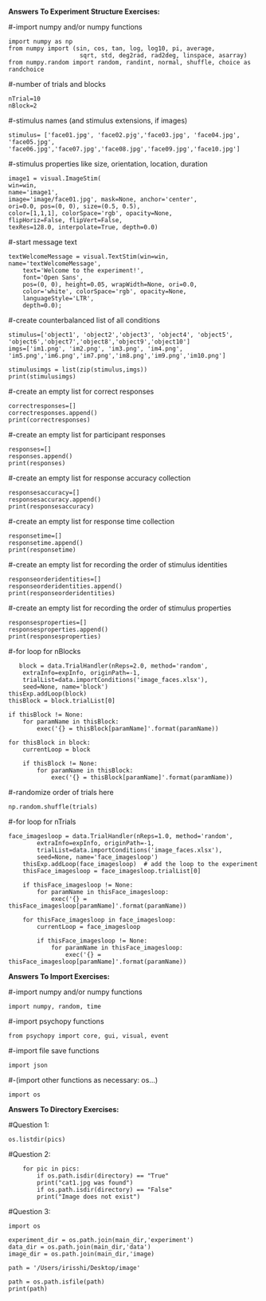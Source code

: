 **Answers To Experiment Structure Exercises:**

#-import numpy and/or numpy functions 

    import numpy as np 
    from numpy import (sin, cos, tan, log, log10, pi, average,
                        sqrt, std, deg2rad, rad2deg, linspace, asarray)
    from numpy.random import random, randint, normal, shuffle, choice as randchoice

#-number of trials and blocks

    nTrial=10
    nBlock=2
       
#-stimulus names (and stimulus extensions, if images)

    stimulus= ['face01.jpg', 'face02.pjg','face03.jpg', 'face04.jpg', 'face05.jpg', 'face06.jpg','face07.jpg','face08.jpg','face09.jpg','face10.jpg']

#-stimulus properties like size, orientation, location, duration

    image1 = visual.ImageStim(
    win=win,
    name='image1', 
    image='image/face01.jpg', mask=None, anchor='center',
    ori=0.0, pos=(0, 0), size=(0.5, 0.5),
    color=[1,1,1], colorSpace='rgb', opacity=None,
    flipHoriz=False, flipVert=False,
    texRes=128.0, interpolate=True, depth=0.0)

#-start message text

    textWelcomeMessage = visual.TextStim(win=win, name='textWelcomeMessage',
        text='Welcome to the experiment!',
        font='Open Sans',
        pos=(0, 0), height=0.05, wrapWidth=None, ori=0.0, 
        color='white', colorSpace='rgb', opacity=None, 
        languageStyle='LTR',
        depth=0.0);
        
#-create counterbalanced list of all conditions

    stimulus=['object1', 'object2','object3', 'object4', 'object5', 'object6','object7','object8','object9','object10']
    imgs=['im1.png', 'im2.png', 'im3.png', 'im4.png', 'im5.png','im6.png','im7.png','im8.png','im9.png','im10.png']

    stimulusimgs = list(zip(stimulus,imgs))
    print(stimulusimgs)
    
#-create an empty list for correct responses

    correctresponses=[]
    correctresponses.append()
    print(correctresponses)

#-create an empty list for participant responses

    responses=[]
    responses.append()
    print(responses)

#-create an empty list for response accuracy collection

    responsesaccuracy=[]
    responsesaccuracy.append()
    print(responsesaccuracy)

#-create an empty list for response time collection

    responsetime=[]
    responsetime.append()
    print(responsetime)

#-create an empty list for recording the order of stimulus identities

    responseorderidentities=[]
    responseorderidentities.append()
    print(responseorderidentities)

#-create an empty list for recording the order of stimulus properties

    responsesproperties=[]
    responsesproperties.append()
    print(responsesproperties)

#-for loop for nBlocks
    
       block = data.TrialHandler(nReps=2.0, method='random', 
        extraInfo=expInfo, originPath=-1,
        trialList=data.importConditions('image_faces.xlsx'),
        seed=None, name='block')
    thisExp.addLoop(block)  
    thisBlock = block.trialList[0] 

    if thisBlock != None:
        for paramName in thisBlock:
            exec('{} = thisBlock[paramName]'.format(paramName))

    for thisBlock in block:
        currentLoop = block

        if thisBlock != None:
            for paramName in thisBlock:
                exec('{} = thisBlock[paramName]'.format(paramName))


#-randomize order of trials here

    np.random.shuffle(trials)
   
#-for loop for nTrials

    face_imagesloop = data.TrialHandler(nReps=1.0, method='random', 
            extraInfo=expInfo, originPath=-1,
            trialList=data.importConditions('image_faces.xlsx'),
            seed=None, name='face_imagesloop')
        thisExp.addLoop(face_imagesloop)  # add the loop to the experiment
        thisFace_imagesloop = face_imagesloop.trialList[0]  
    
        if thisFace_imagesloop != None:
            for paramName in thisFace_imagesloop:
                exec('{} = thisFace_imagesloop[paramName]'.format(paramName))

        for thisFace_imagesloop in face_imagesloop:
            currentLoop = face_imagesloop
           
            if thisFace_imagesloop != None:
                for paramName in thisFace_imagesloop:
                    exec('{} = thisFace_imagesloop[paramName]'.format(paramName))

**Answers To Import Exercises:**

#-import numpy and/or numpy functions 

    import numpy, random, time

#-import psychopy functions 

    from psychopy import core, gui, visual, event

#-import file save functions  

    import json

#-(import other functions as necessary: os...)

    import os
    
**Answers To Directory Exercises:**    

#Question 1:     
  
    os.listdir(pics)
     
#Question 2:

        for pic in pics:
            if os.path.isdir(directory) == "True"
            print("cat1.jpg was found")
            if os.path.isdir(directory) == "False"
            print("Image does not exist")
            
#Question 3:

    import os

    experiment_dir = os.path.join(main_dir,'experiment')
    data_dir = os.path.join(main_dir,'data')
    image_dir = os.path.join(main_dir,'image)

    path = '/Users/irisshi/Desktop/image'

    path = os.path.isfile(path)
    print(path)
